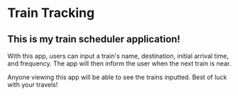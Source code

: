 # Train Tracking
## This is my train scheduler application!

With this app, users can input a train's name, destination, initial arrival time, and frequency. The app will then inform the user when the next train is near.

Anyone viewing this app will be able to see the trains inputted. Best of luck with your travels!
